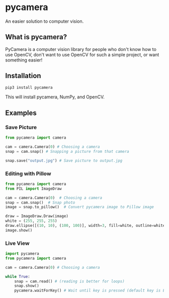 # pycamera

An easier solution to computer vision.

## What is pycamera?

PyCamera is a computer vision library for people who don't know how to use OpenCV, don't want to use OpenCV for such a simple project, or want something easier!

## Installation

```sh
pip3 install pycamera
```

This will install pycamera, NumPy, and OpenCV.

## Examples

### Save Picture
```python
from pycamera import camera

cam = camera.Camera(0) # Choosing a camera
snap = cam.snap() # Snapping a picture from that camera

snap.save("output.jpg") # Save picture to output.jpg
```

### Editing with Pillow

```python
from pycamera import camera
from PIL import ImageDraw

cam = camera.Camera(0)  # Choosing a camera
snap = cam.snap()  # Snap photo
image = snap.to_pillow()  # Convert pycamera image to Pillow image

draw = ImageDraw.Draw(image)
white = (255, 255, 255)
draw.ellipse([(10, 10), (100, 100)], width=3, fill=white, outline=white)  # Draw circle
image.show()
```

### Live View

```python
import pycamera
from pycamera import camera

cam = camera.Camera(0) # Choosing a camera

while True:
    snap = cam.read() # (reading is better for loops)
    snap.show()
    pycamera.waitForKey() # Wait until key is pressed (default key is Escape)
```